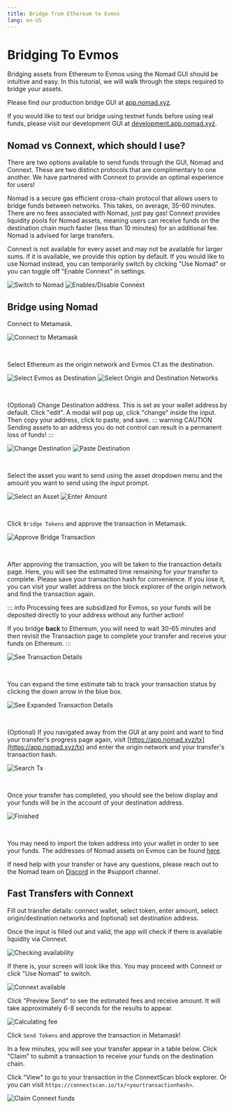 ```yaml
---
title: Bridge from Ethereum to Evmos
lang: en-US
---
```


# Bridging To Evmos

Bridging assets from Ethereum to Evmos using the Nomad GUI should be intuitive and easy. In this tutorial, we will walk through the steps required to bridge your assets.

Please find our production bridge GUI at [app.nomad.xyz](https://app.nomad.xyz/).

If you would like to test our bridge using testnet funds before using real funds, please visit our development GUI at [development.app.nomad.xyz](https://development.app.nomad.xyz/).

## Nomad vs Connext, which should I use?

There are two options available to send funds through the GUI, Nomad and Connext. These are two distinct protocols that are complimentary to one another. We have partnered with Connext to provide an optimal experience for users!

Nomad is a secure gas efficient cross-chain protocol that allows users to bridge funds between networks. This takes, on average, 35-60 minutes. There are no fees associated with Nomad, just pay gas! Connext provides liquidity pools for Nomad assets, meaning users can receive funds on the destination chain much faster (less than 10 minutes) for an additional fee. Nomad is advised for large transfers.

Connext is not available for every asset and may not be available for larger sums. If it is available, we provide this option by default. If you would like to use Nomad instead, you can temporarily switch by clicking "Use Nomad" or you can toggle off "Enable Connext" in settings.

![Switch to Nomad](../public/partner-assets/ethereum-to-evmos/use-nomad.png)
![Enables/Disable Connext](../public/partner-assets/ethereum-to-evmos/toggle-connext.png)

## Bridge using Nomad

Connect to Metamask.

![Connect to Metamask](../public/partner-assets/ethereum-to-evmos/connect-metamask.png)

<br>

Select Ethereum as the origin network and Evmos C1 as the destination.

![Select Evmos as Destination](../public/partner-assets/ethereum-to-evmos/select-evmos.png)
![Select Origin and Destination Networks](../public/partner-assets/ethereum-to-evmos/select-networks.png)

<br>

(Optional) Change Destination address. This is set as your wallet address by default. Click "edit". A modal will pop up, click "change" inside the input. Then copy your address, click to paste, and save.
::: warning CAUTION
Sending assets to an address you do not control can result in a permanent loss of funds!
:::

![Change Destination](../public/partner-assets/ethereum-to-evmos/edit-destination-address.png)
![Paste Destination](../public/partner-assets/ethereum-to-evmos/paste-destination-address.png)

<br>

Select the asset you want to send using the asset dropdown menu and the amount you want to send using the input prompt.

![Select an Asset](../public/partner-assets/ethereum-to-evmos/select-asset.png)
![Enter Amount](../public/partner-assets/ethereum-to-evmos/bridge-with-nomad.png)

<br>

Click `Bridge Tokens` and approve the transaction in Metamask.

![Approve Bridge Transaction](../public/partner-assets/ethereum-to-evmos/sending.png)

<br>

After approving the transaction, you will be taken to the transaction details page. Here, you will see the estimated time remaining for your transfer to complete. Please save your transaction hash for convenience. If you lose it, you can visit your wallet address on the block explorer of the origin network and find the transaction again.

::: info
Processing fees are subsidized for Evmos, so your funds will be deposited directly to your address without any further action!

If you bridge **back** to Ethereum, you will need to wait 30-65 minutes and then revisit the Transaction page to complete your transfer and receive your funds on Ethereum.
:::

![See Transaction Details](../public/partner-assets/ethereum-to-evmos/pending.png)

<br>

You can expand the time estimate tab to track your transaction status by clicking the down arrow in the blue box.

![See Expanded Transaction Details](../public/partner-assets/ethereum-to-evmos/expand-status.png)

<br>

(Optional) If you navigated away from the GUI at any point and want to find your transfer's progress page again, visit [https://app.nomad.xyz/tx](https://app.nomad.xyz/tx) and enter the origin network and your transfer's transaction hash.

![Search Tx](../public/partner-assets/ethereum-to-evmos/search-tx.png)

<br>

Once your transfer has completed, you should see the below display and your funds will be in the account of your destination address.

![Finished](../public/partner-assets/ethereum-to-evmos/transfer-complete.png)

<br>

You may need to import the token address into your wallet in order to see your funds. The addresses of Nomad assets on Evmos can be found [here](https://docs.nomad.xyz/bridge/domains.html#evmos).

If need help with your transfer or have any questions, please reach out to the Nomad team on [Discord](https://discord.gg/RurtmJApqm) in the #support channel.

## Fast Transfers with Connext

Fill out transfer details: connect wallet, select token, enter amount, select origin/destination networks and (optional) set destination address.

Once the input is filled out and valid, the app will check if there is available liquidity via Connext.

![Checking availability](../public/partner-assets/ethereum-to-evmos/checking-connext.png)

If there is, your screen will look like this. You may proceed with Connext or click "Use Nomad" to switch.

![Connext available](../public/partner-assets/ethereum-to-evmos/connext-available.png)

Click "Preview Send" to see the estimated fees and receive amount. It will take approximately 6-8 seconds for the results to appear.

![Calculating fee](../public/partner-assets/ethereum-to-evmos/calculating-fees.png)

Click `Send Tokens` and approve the transaction in Metamask!

In a few minutes, you will see your transfer appear in a table below. Click "Claim" to submit a transaction to receive your funds on the destination chain.

Click "View" to go to your transaction in the ConnextScan block explorer. Or you can visit `https://connextscan.io/tx/<yourtransactionhash>`.

![Claim Connext funds](../public/partner-assets/ethereum-to-evmos/connext-claim.png)
